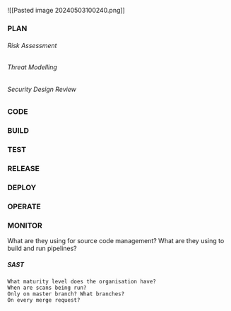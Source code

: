 ![[Pasted image 20240503100240.png]]

### PLAN
###### Risk Assessment
###### Threat Modelling
###### Security Design Review

### CODE
### BUILD
### TEST
### RELEASE
### DEPLOY
### OPERATE
### MONITOR



What are they using for source code management?
What are they using to build and run pipelines?

##### SAST
```
What maturity level does the organisation have?
When are scans being run?
Only on master branch? What branches?
On every merge request?
```




